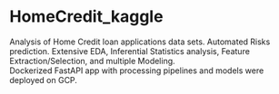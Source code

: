 # HomeCredit_kaggle
Analysis of Home Credit loan applications data sets. Automated Risks prediction. Extensive EDA, Inferential Statistics analysis, Feature Extraction/Selection,  and multiple Modeling.\
Dockerized FastAPI app with processing pipelines and models were deployed on GCP. 
